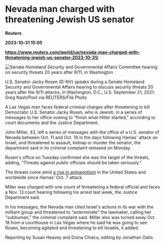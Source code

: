 # Nevada man charged with threatening Jewish US senator
**Reuters**

**2023-10-31 15:05**

**https://www.reuters.com/world/us/nevada-man-charged-with-threatening-jewish-us-senator-2023-10-31/**

![Senate Homeland Security and Governmental Affairs Committee hearing on security threats 20 years after 9/11, in Washington](https://www.reuters.com/resizer/boOVWly_ZCcLH6XOJqsQesHIVmc=/1920x0/filters:quality(80)/cloudfront-us-east-2.images.arcpublishing.com/reuters/3DTLFUJXTBNG5EOF5MWTQSMD7I.jpg)

U.S. Senator Jacky Rosen (D-NV) speaks during a Senate Homeland Security and Governmental Affairs hearing to discuss security threats 20 years after the 9/11 attacks, in Washington, D.C., U.S. September 21, 2021. Greg Nash/Pool via REUTERS/File Photo

A Las Vegas man faces federal criminal charges after threatening to kill Democratic U.S. Senator Jacky Rosen, who is Jewish, in a series of messages to her office vowing to "finish what Hitler started," according to court documents and the Justice Department.

John Miller, 43, left a series of messages with the office of a U.S. senator of Nevada between Oct. 11 and Oct. 19 in the days following Hamas' attack on Israel, and threatened to assault, kidnap or murder the senator, the department said in its criminal complaint released on Monday.

Rosen's office on Tuesday confirmed she was the target of the threats, adding, "Threats against public officials should be taken seriously."

The threats come amid [a rise in antisemitism](https://www.reuters.com/world/how-surge-antisemitism-is-affecting-countries-around-world-2023-10-31/) in the United States and worldwide since Hamas' Oct. 7 attack.

Miller was charged with one count of threatening a federal official and faces a Nov. 13 court hearing following his arrest last week, the Justice Department said.

In his messages, the Nevada man cited Israel's actions in its war with the militant group and threatened to "exterminate" the lawmaker, calling her "subhuman," the criminal complaint said. Miller also was turned away Oct. 18 from a courthouse in Las Vegas where he said he was going to see Rosen, becoming agitated and threatening to kill Israelis, it added.

Reporting by Susan Heavey and Doina Chiacu; editing by Jonathan Oatis